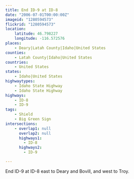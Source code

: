 ```yaml
---
title: End ID-9 at ID-8
date: "2006-07-01T00:00:00Z"
imageid: "1280594573"
flickrid: "1280594573"
location:
    latitude: 46.798227
    longitude: -116.572576
places:
    - Deary|Latah County|Idaho|United States
counties:
    - Latah County|Idaho|United States
countries:
    - United States
states:
    - Idaho|United States
highwaytypes:
    - Idaho State Highway
    - Idaho State Highway
highways:
    - ID-8
    - ID-9
tags:
    - Shield
    - Big Green Sign
intersections:
    - overlap1: null
      overlap2: null
      highways1:
        - ID-8
      highways2:
        - ID-9

---
```

End ID-9 at ID-8 east to Deary and Bovill, and west to Troy.